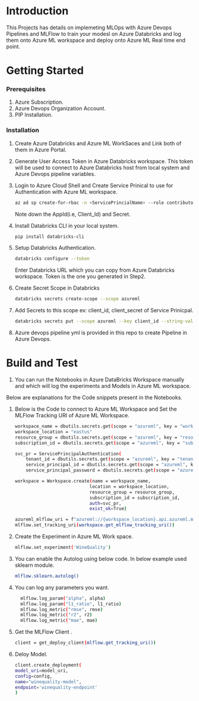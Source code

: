 # Introduction 
This Projects has details on implemeting MLOps with Azure Devops Pipelines and MLFlow to train your modesl on Azure Databricks and log them onto Azure ML workspace and deploy onto Azure ML Real time end point.

# Getting Started

### Prerequisites

1. Azure Subscription.
2. Azure Devops Organization Account.
3. PIP Installation.


### Installation

1. Create Azure Databricks and Azure ML WorkSaces and Link both of them in Azure Portal.
2. Generate User Access Token in Azure Databricks workspace. This token will be used to connect to Azure Databricks host from local system and Azure Devops pipeline variables.
3. Login to Azure Cloud Shell and Create Service Prinical to use for Authentication with Azure ML workspace.
	```sh
	az ad sp create-for-rbac -n <ServicePrincialName> --role contributor --scope "/subscriptions/<SubscriptionId>/resourceGroups/<ResourceGroupName>"
	```
	Note down the AppId(i.e, Client_Id) and Secret.
4. Install Databricks CLI in your local system.
	```sh
	pip install databricks-cli
	```
5. Setup Databricks Authentication.
	```sh
	databricks configure --token
	```
	
	Enter Databricks URL which you can copy from Azure Databricks workspace.
	Token is the one you generated in Step2.
	
6.  Create Secret Scope in Databricks
	```sh
	databricks secrets create-scope --scope azureml
	```
7. Add Secrets to this scope ex: client_id, client_secret of Service Prinicpal.
	```sh
	databricks secrets put --scope azureml --key client_id --string-value <secretvalue>
	```
8. Azure devops pipeline yml is provided in this repo to create Pipeline in Azure Devops.
	

# Build and Test

1. You can run the Notebooks in Azure DataBricks Workspace manually and which will log the experiments and Models in Azure ML workspace.

Below are explanations for the Code snippets present in the Notebooks.

1. Below is the Code to connect to Azure ML Workspace and Set the MLFlow Tracking URI of Azure ML Workspace.
	```sh
	workspace_name = dbutils.secrets.get(scope = "azureml", key = "workspace_name")
	workspace_location = "eastus"
	resource_group = dbutils.secrets.get(scope = "azureml", key = "resource_group")
	subscription_id = dbutils.secrets.get(scope = "azureml", key = "subscription_id")
	
	svc_pr = ServicePrincipalAuthentication(
		tenant_id = dbutils.secrets.get(scope = "azureml", key = "tenant_id"),
		service_principal_id = dbutils.secrets.get(scope = "azureml", key = "client_id"),
		service_principal_password = dbutils.secrets.get(scope = "azureml", key = "client_secret"))
	
	workspace = Workspace.create(name = workspace_name,
								location = workspace_location,
								resource_group = resource_group,
								subscription_id = subscription_id,
								auth=svc_pr,
								exist_ok=True)
	
	azureml_mlflow_uri = f"azureml://{workspace_location}.api.azureml.ms/mlflow/v1.0/subscriptions/{subscription_id}/resourceGroups/{resource_group}/providers/Microsoft.MachineLearningServices/workspaces/{workspace_name}"
	mlflow.set_tracking_uri(workspace.get_mlflow_tracking_uri())
    ```
	
2. Create the Experiment in Azure ML Work space.
	```sh
	mlflow.set_experiment('WineQuality')
	```
3. You can enable the Autolog using below code. In below example used sklearn module.
	```sh
	mlflow.sklearn.autolog()
	```
4. You can log any parameters you want.
	```sh
	  mlflow.log_param("alpha", alpha)
	  mlflow.log_param("l1_ratio", l1_ratio)
	  mlflow.log_metric("rmse", rmse)
	  mlflow.log_metric("r2", r2)
	  mlflow.log_metric("mae", mae)
	  ```
5. Get the MLFlow Client .
	```sh
	client = get_deploy_client(mlflow.get_tracking_uri())
	```
6. Deloy Model.
	```sh
	client.create_deployment(
    model_uri=model_uri,
    config=config,
    name="winequality-model",
    endpoint='winequality-endpoint'
    )
	```

	
